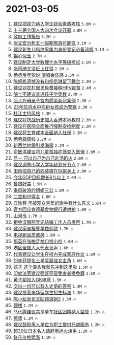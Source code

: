 # 2021-03-05

1. [建议把视力纳入学生综合素质考核](https://s.weibo.com/weibo?q=%23%E5%BB%BA%E8%AE%AE%E6%8A%8A%E8%A7%86%E5%8A%9B%E7%BA%B3%E5%85%A5%E5%AD%A6%E7%94%9F%E7%BB%BC%E5%90%88%E7%B4%A0%E8%B4%A8%E8%80%83%E6%A0%B8%23&Refer=top) `5.0M 🔥`
1. [十三届全国人大四次会议开幕](https://s.weibo.com/weibo?q=%23%E5%8D%81%E4%B8%89%E5%B1%8A%E5%85%A8%E5%9B%BD%E4%BA%BA%E5%A4%A7%E5%9B%9B%E6%AC%A1%E4%BC%9A%E8%AE%AE%E5%BC%80%E5%B9%95%23&Refer=top) `3.8M 🔥`
1. [政府工作报告](https://s.weibo.com/weibo?q=%23%E6%94%BF%E5%BA%9C%E5%B7%A5%E4%BD%9C%E6%8A%A5%E5%91%8A%23&Refer=top) `3.2M 🔥`
1. [张文宏分析五一假期旅游可能性](https://s.weibo.com/weibo?q=%23%E5%BC%A0%E6%96%87%E5%AE%8F%E5%88%86%E6%9E%90%E4%BA%94%E4%B8%80%E5%81%87%E6%9C%9F%E6%97%85%E6%B8%B8%E5%8F%AF%E8%83%BD%E6%80%A7%23&Refer=top) `3.1M 🔥`
1. [建议新生儿指纹采集为身份登记必备流程](https://s.weibo.com/weibo?q=%23%E5%BB%BA%E8%AE%AE%E6%96%B0%E7%94%9F%E5%84%BF%E6%8C%87%E7%BA%B9%E9%87%87%E9%9B%86%E4%B8%BA%E8%BA%AB%E4%BB%BD%E7%99%BB%E8%AE%B0%E5%BF%85%E5%A4%87%E6%B5%81%E7%A8%8B%23&Refer=top) `3.1M 🔥`
1. [锦心似玉](https://s.weibo.com/weibo?q=%23%E9%94%A6%E5%BF%83%E4%BC%BC%E7%8E%89%23&Refer=top) `2.7M 🔥`
1. [建议制定大学数理化水平等级考试](https://s.weibo.com/weibo?q=%23%E5%BB%BA%E8%AE%AE%E5%88%B6%E5%AE%9A%E5%A4%A7%E5%AD%A6%E6%95%B0%E7%90%86%E5%8C%96%E6%B0%B4%E5%B9%B3%E7%AD%89%E7%BA%A7%E8%80%83%E8%AF%95%23&Refer=top) `2.5M 🔥`
1. [张雨绮又没赶上红毯](https://s.weibo.com/weibo?q=%23%E5%BC%A0%E9%9B%A8%E7%BB%AE%E5%8F%88%E6%B2%A1%E8%B5%B6%E4%B8%8A%E7%BA%A2%E6%AF%AF%23&Refer=top) `2.5M 🔥`
1. [杨丞琳年轮说 演唱会质感](https://s.weibo.com/weibo?q=%E6%9D%A8%E4%B8%9E%E7%90%B3%E5%B9%B4%E8%BD%AE%E8%AF%B4%20%E6%BC%94%E5%94%B1%E4%BC%9A%E8%B4%A8%E6%84%9F&Refer=top) `2.5M 🔥`
1. [陈妍希遗憾没有和杨丞琳留下舞台](https://s.weibo.com/weibo?q=%23%E9%99%88%E5%A6%8D%E5%B8%8C%E9%81%97%E6%86%BE%E6%B2%A1%E6%9C%89%E5%92%8C%E6%9D%A8%E4%B8%9E%E7%90%B3%E7%95%99%E4%B8%8B%E8%88%9E%E5%8F%B0%23&Refer=top) `2.4M 🔥`
1. [建议对农村居民免费接种HPV疫苗](https://s.weibo.com/weibo?q=%23%E5%BB%BA%E8%AE%AE%E5%AF%B9%E5%86%9C%E6%9D%91%E5%B1%85%E6%B0%91%E5%85%8D%E8%B4%B9%E6%8E%A5%E7%A7%8DHPV%E7%96%AB%E8%8B%97%23&Refer=top) `2.4M 🔥`
1. [院士不建议普通孩子学奥数](https://s.weibo.com/weibo?q=%23%E9%99%A2%E5%A3%AB%E4%B8%8D%E5%BB%BA%E8%AE%AE%E6%99%AE%E9%80%9A%E5%AD%A9%E5%AD%90%E5%AD%A6%E5%A5%A5%E6%95%B0%23&Refer=top) `2.4M 🔥`
1. [胎儿在母亲子宫内感染新冠案例](https://s.weibo.com/weibo?q=%23%E8%83%8E%E5%84%BF%E5%9C%A8%E6%AF%8D%E4%BA%B2%E5%AD%90%E5%AE%AB%E5%86%85%E6%84%9F%E6%9F%93%E6%96%B0%E5%86%A0%E6%A1%88%E4%BE%8B%23&Refer=top) `2.3M 🔥`
1. [23年前洪水中抱树女孩成为警察](https://s.weibo.com/weibo?q=23%E5%B9%B4%E5%89%8D%E6%B4%AA%E6%B0%B4%E4%B8%AD%E6%8A%B1%E6%A0%91%E5%A5%B3%E5%AD%A9%E6%88%90%E4%B8%BA%E8%AD%A6%E5%AF%9F&Refer=top) `2.3M 🔥`
1. [杜江主持风格](https://s.weibo.com/weibo?q=%E6%9D%9C%E6%B1%9F%E4%B8%BB%E6%8C%81%E9%A3%8E%E6%A0%BC&Refer=top) `2.3M 🔥`
1. [建议将抗战历史加入香港本地教材](https://s.weibo.com/weibo?q=%23%E5%BB%BA%E8%AE%AE%E5%B0%86%E6%8A%97%E6%88%98%E5%8E%86%E5%8F%B2%E5%8A%A0%E5%85%A5%E9%A6%99%E6%B8%AF%E6%9C%AC%E5%9C%B0%E6%95%99%E6%9D%90%23&Refer=top) `2.3M 🔥`
1. [建议在医院全面推行强制安检制度](https://s.weibo.com/weibo?q=%23%E5%BB%BA%E8%AE%AE%E5%9C%A8%E5%8C%BB%E9%99%A2%E5%85%A8%E9%9D%A2%E6%8E%A8%E8%A1%8C%E5%BC%BA%E5%88%B6%E5%AE%89%E6%A3%80%E5%88%B6%E5%BA%A6%23&Refer=top) `2.2M 🔥`
1. [建议将生育成本全面纳入社保](https://s.weibo.com/weibo?q=%23%E5%BB%BA%E8%AE%AE%E5%B0%86%E7%94%9F%E8%82%B2%E6%88%90%E6%9C%AC%E5%85%A8%E9%9D%A2%E7%BA%B3%E5%85%A5%E7%A4%BE%E4%BF%9D%23&Refer=top) `2.2M 🔥`
1. [杨紫肩颈线](https://s.weibo.com/weibo?q=%23%E6%9D%A8%E7%B4%AB%E8%82%A9%E9%A2%88%E7%BA%BF%23&Refer=top) `2.2M 🔥`
1. [新西兰地震引发海啸](https://s.weibo.com/weibo?q=%23%E6%96%B0%E8%A5%BF%E5%85%B0%E5%9C%B0%E9%9C%87%E5%BC%95%E5%8F%91%E6%B5%B7%E5%95%B8%23&Refer=top) `2.2M 🔥`
1. [俞敏洪建议将儿童孤独症筛查入医保](https://s.weibo.com/weibo?q=%23%E4%BF%9E%E6%95%8F%E6%B4%AA%E5%BB%BA%E8%AE%AE%E5%B0%86%E5%84%BF%E7%AB%A5%E5%AD%A4%E7%8B%AC%E7%97%87%E7%AD%9B%E6%9F%A5%E5%85%A5%E5%8C%BB%E4%BF%9D%23&Refer=top) `2.0M 🔥`
1. [吕一 可以自己为自己赴汤蹈火](https://s.weibo.com/weibo?q=%E5%90%95%E4%B8%80%20%E5%8F%AF%E4%BB%A5%E8%87%AA%E5%B7%B1%E4%B8%BA%E8%87%AA%E5%B7%B1%E8%B5%B4%E6%B1%A4%E8%B9%88%E7%81%AB&Refer=top) `2.0M 🔥`
1. [建议调整小学入学年龄划分节点](https://s.weibo.com/weibo?q=%23%E5%BB%BA%E8%AE%AE%E8%B0%83%E6%95%B4%E5%B0%8F%E5%AD%A6%E5%85%A5%E5%AD%A6%E5%B9%B4%E9%BE%84%E5%88%92%E5%88%86%E8%8A%82%E7%82%B9%23&Refer=top) `2.0M 🔥`
1. [田雨把自己的西装披在倪妮身上](https://s.weibo.com/weibo?q=%23%E7%94%B0%E9%9B%A8%E6%8A%8A%E8%87%AA%E5%B7%B1%E7%9A%84%E8%A5%BF%E8%A3%85%E6%8A%AB%E5%9C%A8%E5%80%AA%E5%A6%AE%E8%BA%AB%E4%B8%8A%23&Refer=top) `2.0M 🔥`
1. [今年GDP目标增长6%以上](https://s.weibo.com/weibo?q=%23%E4%BB%8A%E5%B9%B4GDP%E7%9B%AE%E6%A0%87%E5%A2%9E%E9%95%BF6%25%E4%BB%A5%E4%B8%8A%23&Refer=top) `2.0M 🔥`
1. [曾黎好美](https://s.weibo.com/weibo?q=%E6%9B%BE%E9%BB%8E%E5%A5%BD%E7%BE%8E&Refer=top) `1.9M 🔥`
1. [乘风破浪的姐姐三公](https://s.weibo.com/weibo?q=%E4%B9%98%E9%A3%8E%E7%A0%B4%E6%B5%AA%E7%9A%84%E5%A7%90%E5%A7%90%E4%B8%89%E5%85%AC&Refer=top) `1.8M 🔥`
1. [二宫和也得女](https://s.weibo.com/weibo?q=%23%E4%BA%8C%E5%AE%AB%E5%92%8C%E4%B9%9F%E5%BE%97%E5%A5%B3%23&Refer=top) `1.8M 🔥`
1. [江映蓉 不被观众喜爱的歌手有什么意义](https://s.weibo.com/weibo?q=%E6%B1%9F%E6%98%A0%E8%93%89%20%E4%B8%8D%E8%A2%AB%E8%A7%82%E4%BC%97%E5%96%9C%E7%88%B1%E7%9A%84%E6%AD%8C%E6%89%8B%E6%9C%89%E4%BB%80%E4%B9%88%E6%84%8F%E4%B9%89&Refer=top) `1.8M 🔥`
1. [官方回应肯德基食物银行遭哄抢](https://s.weibo.com/weibo?q=%E5%AE%98%E6%96%B9%E5%9B%9E%E5%BA%94%E8%82%AF%E5%BE%B7%E5%9F%BA%E9%A3%9F%E7%89%A9%E9%93%B6%E8%A1%8C%E9%81%AD%E5%93%84%E6%8A%A2&Refer=top) `1.8M 🔥`
1. [山河令](https://s.weibo.com/weibo?q=%E5%B1%B1%E6%B2%B3%E4%BB%A4&Refer=top) `1.7M 🔥`
1. [拒绝汉服照登记结婚工作人员发声](https://s.weibo.com/weibo?q=%23%E6%8B%92%E7%BB%9D%E6%B1%89%E6%9C%8D%E7%85%A7%E7%99%BB%E8%AE%B0%E7%BB%93%E5%A9%9A%E5%B7%A5%E4%BD%9C%E4%BA%BA%E5%91%98%E5%8F%91%E5%A3%B0%23&Refer=top) `1.7M 🔥`
1. [建议家暴报警单独列项](https://s.weibo.com/weibo?q=%E5%BB%BA%E8%AE%AE%E5%AE%B6%E6%9A%B4%E6%8A%A5%E8%AD%A6%E5%8D%95%E7%8B%AC%E5%88%97%E9%A1%B9&Refer=top) `1.7M 🔥`
1. [电视剧品质盛典](https://s.weibo.com/weibo?q=%E7%94%B5%E8%A7%86%E5%89%A7%E5%93%81%E8%B4%A8%E7%9B%9B%E5%85%B8&Refer=top) `1.6M 🔥`
1. [那英在张柏芝袖口找小抄](https://s.weibo.com/weibo?q=%23%E9%82%A3%E8%8B%B1%E5%9C%A8%E5%BC%A0%E6%9F%8F%E8%8A%9D%E8%A2%96%E5%8F%A3%E6%89%BE%E5%B0%8F%E6%8A%84%23&Refer=top) `1.6M 🔥`
1. [港区全国人大代表发声](https://s.weibo.com/weibo?q=%23%E6%B8%AF%E5%8C%BA%E5%85%A8%E5%9B%BD%E4%BA%BA%E5%A4%A7%E4%BB%A3%E8%A1%A8%E5%8F%91%E5%A3%B0%23&Refer=top) `1.6M 🔥`
1. [代表建议让学生在校内完成家庭作业](https://s.weibo.com/weibo?q=%23%E4%BB%A3%E8%A1%A8%E5%BB%BA%E8%AE%AE%E8%AE%A9%E5%AD%A6%E7%94%9F%E5%9C%A8%E6%A0%A1%E5%86%85%E5%AE%8C%E6%88%90%E5%AE%B6%E5%BA%AD%E4%BD%9C%E4%B8%9A%23&Refer=top) `1.6M 🔥`
1. [刘亦菲提名土星奖最佳女主角](https://s.weibo.com/weibo?q=%23%E5%88%98%E4%BA%A6%E8%8F%B2%E6%8F%90%E5%90%8D%E5%9C%9F%E6%98%9F%E5%A5%96%E6%9C%80%E4%BD%B3%E5%A5%B3%E4%B8%BB%E8%A7%92%23&Refer=top) `1.6M 🔥`
1. [弦子 这个浪头我就先冲到这里啦](https://s.weibo.com/weibo?q=%E5%BC%A6%E5%AD%90%20%E8%BF%99%E4%B8%AA%E6%B5%AA%E5%A4%B4%E6%88%91%E5%B0%B1%E5%85%88%E5%86%B2%E5%88%B0%E8%BF%99%E9%87%8C%E5%95%A6&Refer=top) `1.5M 🔥`
1. [印度法官建议强奸犯娶受害者换免罪](https://s.weibo.com/weibo?q=%E5%8D%B0%E5%BA%A6%E6%B3%95%E5%AE%98%E5%BB%BA%E8%AE%AE%E5%BC%BA%E5%A5%B8%E7%8A%AF%E5%A8%B6%E5%8F%97%E5%AE%B3%E8%80%85%E6%8D%A2%E5%85%8D%E7%BD%AA&Refer=top) `1.5M 🔥`
1. [黄子韬加入GK电竞](https://s.weibo.com/weibo?q=%23%E9%BB%84%E5%AD%90%E9%9F%AC%E5%8A%A0%E5%85%A5GK%E7%94%B5%E7%AB%9E%23&Refer=top) `1.5M 🔥`
1. [交出一份可以载入史册的答卷](https://s.weibo.com/weibo?q=%23%E4%BA%A4%E5%87%BA%E4%B8%80%E4%BB%BD%E5%8F%AF%E4%BB%A5%E8%BD%BD%E5%85%A5%E5%8F%B2%E5%86%8C%E7%9A%84%E7%AD%94%E5%8D%B7%23&Refer=top) `1.4M 🔥`
1. [建议提高来华留学生招生标准](https://s.weibo.com/weibo?q=%E5%BB%BA%E8%AE%AE%E6%8F%90%E9%AB%98%E6%9D%A5%E5%8D%8E%E7%95%99%E5%AD%A6%E7%94%9F%E6%8B%9B%E7%94%9F%E6%A0%87%E5%87%86&Refer=top) `1.3M 🔥`
1. [陈小纭发长文回顾浪姐2](https://s.weibo.com/weibo?q=%23%E9%99%88%E5%B0%8F%E7%BA%AD%E5%8F%91%E9%95%BF%E6%96%87%E5%9B%9E%E9%A1%BE%E6%B5%AA%E5%A7%902%23&Refer=top) `1.3M 🔥`
1. [顶楼](https://s.weibo.com/weibo?q=%E9%A1%B6%E6%A5%BC&Refer=top) `1.2M 🔥`
1. [马化腾建议共享单车社区团购纳入监管](https://s.weibo.com/weibo?q=%E9%A9%AC%E5%8C%96%E8%85%BE%E5%BB%BA%E8%AE%AE%E5%85%B1%E4%BA%AB%E5%8D%95%E8%BD%A6%E7%A4%BE%E5%8C%BA%E5%9B%A2%E8%B4%AD%E7%BA%B3%E5%85%A5%E7%9B%91%E7%AE%A1&Refer=top) `1.2M 🔥`
1. [惊蛰](https://s.weibo.com/weibo?q=%E6%83%8A%E8%9B%B0&Refer=top) `1.2M 🔥`
1. [建议鼓励用人单位为职工提供托幼服务](https://s.weibo.com/weibo?q=%23%E5%BB%BA%E8%AE%AE%E9%BC%93%E5%8A%B1%E7%94%A8%E4%BA%BA%E5%8D%95%E4%BD%8D%E4%B8%BA%E8%81%8C%E5%B7%A5%E6%8F%90%E4%BE%9B%E6%89%98%E5%B9%BC%E6%9C%8D%E5%8A%A1%23&Refer=top) `1.2M 🔥`
1. [超30位日本名人请辞奥运火炬手](https://s.weibo.com/weibo?q=%E8%B6%8530%E4%BD%8D%E6%97%A5%E6%9C%AC%E5%90%8D%E4%BA%BA%E8%AF%B7%E8%BE%9E%E5%A5%A5%E8%BF%90%E7%81%AB%E7%82%AC%E6%89%8B&Refer=top) `1.2M 🔥`
1. [鲜花价格猛涨](https://s.weibo.com/weibo?q=%23%E9%B2%9C%E8%8A%B1%E4%BB%B7%E6%A0%BC%E7%8C%9B%E6%B6%A8%23&Refer=top) `1.1M 🔥`
